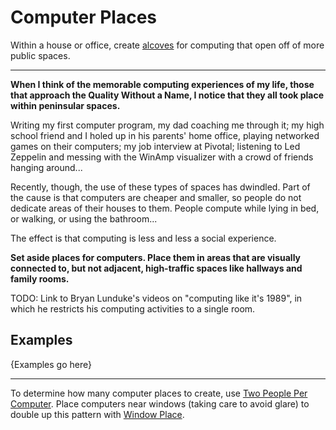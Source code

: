 # Computer Places

Within a house or office, create [alcoves](https://patterns-dev.github.io/patterns/clean2/apl179/apl179.htm)
for computing that open off of more public spaces.

---

**When I think of the memorable computing experiences of my life,
those that approach the Quality Without a Name, I notice that
they all took place within peninsular spaces.**

Writing my first computer program, my dad coaching me through it;
my high school friend and I holed up in his parents' home office,
playing networked games on their computers; my job
interview at Pivotal; listening to Led Zeppelin and messing with
the WinAmp visualizer with a crowd of friends hanging around...

Recently, though, the use of these types of spaces has dwindled.
Part of the cause is that computers are cheaper and smaller, so
people do not dedicate areas of their houses to them. People compute
while lying in bed, or walking, or using the bathroom...

The effect is that computing is less and less a social experience.

**Set aside places for computers. Place them in areas that are visually
connected to, but not adjacent, high-traffic spaces like hallways and
family rooms.**

TODO: Link to Bryan Lunduke's videos on "computing like it's 1989", in
which he restricts his computing activities to a single room.

## Examples

{Examples go here}

---

To determine how many computer places to create, use [Two People Per Computer](./two-people-per-computer.md).
Place computers near windows (taking care to avoid glare) to double up this pattern
with [Window Place](https://patterns-dev.github.io/patterns/clean2/apl180/apl180.htm).
